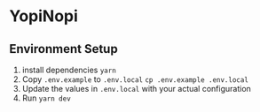 # YopiNopi

## Environment Setup

1. install dependencies `yarn`
2. Copy `.env.example` to `.env.local` `cp .env.example .env.local`
3. Update the values in `.env.local` with your actual configuration
4. Run `yarn dev`